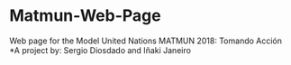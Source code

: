# Matmun-Web-Page
Web page for the Model United Nations MATMUN 2018: Tomando Acción
*A project by: Sergio Diosdado and Iñaki Janeiro
